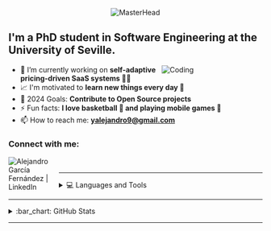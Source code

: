 
<p align="center">
	<img src="https://media.licdn.com/dms/image/v2/D4E16AQGVj_tz348L8w/profile-displaybackgroundimage-shrink_350_1400/profile-displaybackgroundimage-shrink_350_1400/0/1695913374256?e=1736380800&v=beta&t=FIBKyQ4_gbVaNCtmGqV2x_i-MwMa-B6lVSjVjR3WcHI" alt="MasterHead">
</p>

## I'm a PhD student in Software Engineering at the University of Seville.

<img align="right" alt="Coding" width="200" src="https://i.giphy.com/media/qgQUggAC3Pfv687qPC/giphy.webp">

- :toolbox: I’m currently working on **self-adaptive pricing-driven SaaS systems :man_technologist:** 
- 📈 I'm motivated to **learn new things every day 🔋**
- 🥅 2024 Goals: **Contribute to Open Source projects**
- ⚡ Fun facts: **I love basketball 🏀 and playing mobile games 📱**
- 📫 How to reach me: **yalejandro9@gmail.com**

### Connect with me:

[<img align="left" alt="Alejandro García Fernández | LinkedIn" width="100px" src="https://img.shields.io/badge/LinkedIn-0077B5?style=for-the-badge&logo=linkedin&logoColor=white" />][linkedin]

<br />

<hr>
<details>
<summary>💻 Languages and Tools</summary>

<hr>

<div align="center">

<table style="width:100%">
  <tr>
    <th><p align="center">Programming Languages</p></th>
    <td><p align="center">
    		<a href="https://www.java.com" target="_blank" rel="noreferrer"> 
			<img src="https://raw.githubusercontent.com/devicons/devicon/master/icons/java/java-original.svg" alt="java" width="40" height="40"/> 
		</a>
      <a href="https://developer.mozilla.org/en-US/docs/Web/JavaScript" target="_blank" rel="noreferrer"> 
			<img src="https://raw.githubusercontent.com/devicons/devicon/master/icons/javascript/javascript-original.svg" alt="javascript" width="40" height="40"/> 
		</a>
      <a href="https://www.python.org" target="_blank" rel="noreferrer"> 
			<img src="https://raw.githubusercontent.com/devicons/devicon/master/icons/python/python-original.svg" alt="python" width="40" height="40"/> 
		</a>
		<a href="https://www.cprogramming.com/" target="_blank" rel="noreferrer"> 
			<img src="https://raw.githubusercontent.com/devicons/devicon/master/icons/c/c-original.svg" alt="c" width="40" height="40"/> 
		</a>
		<a href="https://www.r-project.org/" target="_blank" rel="noreferrer"> 
			<img src="https://raw.githubusercontent.com/devicons/devicon/master/icons/r/r-original.svg" alt="r" width="40" height="40"/> 
		</a>
		</p>
	</td>
  </tr>
  <tr>
	<th><p align="center">Mobile Programming</p></th>
    <td><p align="center">
    		<a href="https://flutter.dev/" target="_blank" rel="noreferrer"> 
			<img src="https://raw.githubusercontent.com/devicons/devicon/master/icons/flutter/flutter-original.svg" alt="flutter" width="40" height="40"/> 
		</a> <a href="https://dart.dev/" target="_blank" rel="noreferrer"> 
			<img src="https://raw.githubusercontent.com/devicons/devicon/master/icons/dart/dart-original.svg" alt="dart" width="40" height="40"/> 
		</a> <a href="https://kotlinlang.org/" target="_blank" rel="noreferrer"> 
			<img src="https://raw.githubusercontent.com/devicons/devicon/master/icons/kotlin/kotlin-original.svg" alt="kotlin" width="40" height="40"/> 
		</a> <a href="https://developer.android.com/jetpack/compose?hl=es-419" target="_blank" rel="noreferrer"> 
			<img src="https://tabris.com/wp-content/uploads/2021/06/jetpack-compose-icon_RGB.png" alt="jetpack compose" width="40" height="40"/> 
		</a>
		</p>
	</td>
  </tr>
  <tr>
    <th><p align="center">Frontend Development</p></th>
    <td><p align="center">
			 <a href="https://es.reactjs.org/" target="_blank" rel="noreferrer"> 
				<img src="https://raw.githubusercontent.com/devicons/devicon/master/icons/react/react-original.svg" alt="react" width="40" height="40"/> 
			</a> <a href="https://www.w3.org/html/" target="_blank" rel="noreferrer"> 
				<img src="https://raw.githubusercontent.com/devicons/devicon/master/icons/html5/html5-original-wordmark.svg" alt="html5" width="40" height="40"/> 
			</a>  <a href="https://www.w3schools.com/css/" target="_blank" rel="noreferrer"> 
				<img src="https://raw.githubusercontent.com/devicons/devicon/master/icons/css3/css3-original-wordmark.svg" alt="css3" width="40" height="40"/> 
			</a> <a href="https://getbootstrap.com" target="_blank" rel="noreferrer"> 
				<img src="https://raw.githubusercontent.com/devicons/devicon/master/icons/bootstrap/bootstrap-plain-wordmark.svg" alt="bootstrap" width="40" height="40"/> 
			</a> <a href="https://tailwindcss.com/" target="_blank" rel="noreferrer"> 
				<img src="https://raw.githubusercontent.com/devicons/devicon/master/icons/tailwindcss/tailwindcss-plain.svg" alt="tailwind css" width="40" height="40"/> 
			</a>
		</p>
	</td>
	</tr>
  <tr>
	<th><p align="center">Backend Development</p></th>
    <td><p align="center">
			<a href="https://spring.io/" target="_blank" rel="noreferrer"> 
				<img src="https://www.vectorlogo.zone/logos/springio/springio-icon.svg" alt="spring" width="40" height="40"/> 
			</a>
			<a href="https://www.djangoproject.com/" target="_blank" rel="noreferrer"> 
				<img src="https://raw.githubusercontent.com/devicons/devicon/master/icons/django/django-plain.svg" alt="django" width="40" height="40"/> 
			</a>
	    		<a href="https://nodejs.org/" target="_blank" rel="noreferrer"> 
				<img src="https://raw.githubusercontent.com/devicons/devicon/master/icons/nodejs/nodejs-original.svg" alt="node.js" width="40" height="40"/> 
			</a>
		</p>
	</td>
  </tr>
  <tr>
    <th><p align="center">Platform as a Service(PaaS)</p></th>
    <td><p align="center">
			 <a href="https://www.heroku.com/" target="_blank" rel="noreferrer"> 
				<img src="https://raw.githubusercontent.com/devicons/devicon/master/icons/heroku/heroku-original.svg" alt="heroku" width="40" height="40"/> 
			</a> <a href="https://www.pythonanywhere.com/" target="_blank" rel="noreferrer"> 
				<img src="https://www.pythonanywhere.com/static/anywhere/images/PA-logo-snake-only.svg" alt="pythonanywhere" width="40" height="40"/> 
			</a>
		</p>
	</td>
	</tr>
  <tr>
	<th><p align="center">Backend as a Service(BaaS)</p></th>
    <td><p align="center">
			<a href="https://firebase.google.com/" target="_blank" rel="noreferrer"> 
				<img src="https://www.vectorlogo.zone/logos/firebase/firebase-icon.svg" alt="firebase" width="40" height="40"/> 
			</a> 
		</p>
	</td>
  </tr>
  <tr>
    <th><p align="center">Database</p></th>
    <td><p align="center">
			<a href="https://mariadb.org/" target="_blank" rel="noreferrer"> 
				<img src="https://www.vectorlogo.zone/logos/mariadb/mariadb-icon.svg" alt="mariadb" width="40" height="40"/> 
			</a> <a href="https://www.mysql.com/" target="_blank" rel="noreferrer"> 
				<img src="https://raw.githubusercontent.com/devicons/devicon/master/icons/mysql/mysql-original-wordmark.svg" alt="mysql" width="40" height="40"/> 
			</a> <a href="https://www.mongodb.com/" target="_blank" rel="noreferrer"> 
				<img src="https://raw.githubusercontent.com/devicons/devicon/master/icons/mongodb/mongodb-original-wordmark.svg" alt="mongodb" width="40" height="40"/>
	    		</a>
		</p>
	</td>
	</tr>
  <tr>
    <th><p align="center">Devops</p></th>
    <td><p align="center">
			<a href="https://www.docker.com/" target="_blank" rel="noreferrer"> 
				<img src="https://raw.githubusercontent.com/devicons/devicon/master/icons/docker/docker-original-wordmark.svg" alt="docker" width="40" height="40"/>
			</a> <a href="https://cloud.google.com" target="_blank" rel="noreferrer"> 
				<img src="https://www.vectorlogo.zone/logos/google_cloud/google_cloud-icon.svg" alt="gcp" width="40" height="40"/> 
			</a> <!-- <a href="https://kubernetes.io" target="_blank" rel="noreferrer"> 
				<img src="https://www.vectorlogo.zone/logos/kubernetes/kubernetes-icon.svg" alt="kubernetes" width="40" height="40"/> 
			</a> --> <a href="https://www.gnu.org/software/bash/" target="_blank" rel="noreferrer"> 
				<img src="https://raw.githubusercontent.com/devicons/devicon/master/icons/bash/bash-original.svg" alt="bash" width="40" height="40"/> 
			</a>
		</p>
	</td>
  </tr>
  <tr>
    <th><p align="center">Software</p></th>
    <td><p align="center">
			<a href="https://www.mathworks.com/" target="_blank" rel="noreferrer"> 
				<img src="https://upload.wikimedia.org/wikipedia/commons/2/21/Matlab_Logo.png" alt="matlab" width="40" height="40"/> 
			</a><a href="https://postman.com" target="_blank" rel="noreferrer"> 
				<img src="https://www.vectorlogo.zone/logos/getpostman/getpostman-icon.svg" alt="postman" width="40" height="40"/> 
			</a>
		</p>
	</td>
	</tr>
  <tr>
    <th><p align="center">Other</p></th>
    <td><p align="center">
			<a href="https://git-scm.com/" target="_blank" rel="noreferrer"> 
				<img src="https://www.vectorlogo.zone/logos/git-scm/git-scm-icon.svg" alt="git" width="40" height="40"/> 
			</a><a href="npmjs" target="_blank" rel="noreferrer"> 
				<img src="https://raw.githubusercontent.com/devicons/devicon/master/icons/npm/npm-original-wordmark.svg" alt="npm" width="40" height="40"/> 
			</a><a href="https://www.linux.org/" target="_blank" rel="noreferrer"> 
				<img src="https://raw.githubusercontent.com/devicons/devicon/master/icons/linux/linux-original.svg" alt="linux" width="40" height="40"/> 
			</a>
		</p>
	</td>
  </tr>
</table>

</div>

</details>

<hr>

<details>
  <summary>:bar_chart: GitHub Stats</summary>

  <hr>
  
  <div align="center">
  
  <p><img align="center" src="https://github-readme-stats.vercel.app/api?username=Alex-GF&hide=stars&show_icons=true&title_color=2da0ff&icon_color=fb8c00&text_color=f2e96a&bg_color=3d3846&locale=en" alt="Alex-GF stats" />
  </p>

  <p><img align="center" src="https://github-readme-streak-stats.herokuapp.com?user=Alex-GF&background=3d3846&dates=2da0ff&currStreakNum=f2e96a&ring=2da0ff&sideLabels=f2e96a&sideNums=f2e96a" alt="Alex-GF" /></p>

  <p><img align="center" src="https://github-readme-stats.vercel.app/api/top-langs/?username=Alex-GF&title_color=2da0ff&icon_color=d600ff&text_color=f2e96a&bg_color=3d3846" alt="Alex-GF" /></p>

</div>

</details>

<hr>

[linkedin]: https://www.linkedin.com/in/alegarfer/
